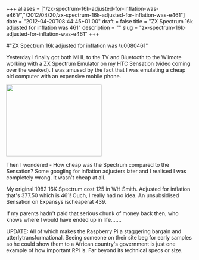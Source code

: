 +++
aliases = ["/zx-spectrum-16k-adjusted-for-inflation-was-e461/","/2012/04/20/zx-spectrum-16k-adjusted-for-inflation-was-e461"]
date = "2012-04-20T08:44:45+01:00"
draft = false
title = "ZX Spectrum 16k adjusted for inflation was 461"
description = ""
slug = "zx-spectrum-16k-adjusted-for-inflation-was-e461"
+++

#"ZX Spectrum 16k adjusted for inflation was \u0080461"

Yesterday I finally got both MHL to the TV and Bluetooth to the Wiimote working with a ZX Spectrum Emulator on my HTC Sensation (video coming over the weeked). I was amused by the fact that I was emulating a cheap old computer with an expensive mobile phone.

<a href="https://d2j17b10ywb1i7.cloudfront.net/wp-content/uploads/2012/04/Manic_Miner_Screenshot.png"><img class="size-full wp-image-685 aligncenter" title="Manic_Miner_Screenshot" src="https://d2j17b10ywb1i7.cloudfront.net/wp-content/uploads/2012/04/Manic_Miner_Screenshot.png" alt="" width="256" height="192" /></a>

Then I wondered - How cheap was the Spectrum compared to the Sensation? Some googling for inflation adjusters later and I realised I was completely wrong. It wasn't cheap at all.

My original 1982 16K Spectrum cost 125 in WH Smith. Adjusted for inflation that's 377.50 which is 461! Ouch, I really had no idea. An unsubsidised Sensation on Expansys ischeaperat 439.

If my parents hadn't paid that serious chunk of money back then, who knows where I would have ended up in life.......

UPDATE: All of which makes the Raspberry Pi a staggering bargain and utterlytransformational. Seeing someone on their site beg for early samples so he could show them to a African country's government is just one example of how important RPi is. Far beyond its technical specs or size.